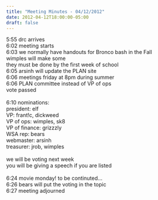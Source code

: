 ```yaml
---
title: "Meeting Minutes - 04/12/2012"
date: 2012-04-12T18:00:00-05:00
draft: false
---
```


5:55 drc arrives<br />
6:02 meeting starts<br />
6:03 we normally have handouts for Bronco bash in the Fall<br />
        wimples will make some<br />
        they must be done by the first week of school<br />
6:05 arsinh will update the PLAN site<br />
6:06 meetings friday at 8pm during summer<br />
6:06 PLAN committee instead of VP of ops<br />
        vote passed<br />
<br />
6:10 nominations:<br />
        president: elf<br />
        VP:                  frant!c, dickweed<br />
        VP of ops:       wimples, sk8<br />
        VP of finance:  grizzzly<br />
        WSA rep:         bears<br />
        webmaster:     arsinh<br />
        treasurer:        jrob, wimples<br />
<br />
we will be voting next week<br />
you will be giving a speech if you are listed<br />
<br />
6:24 movie monday! to be continuted...<br />
6:26 bears will put the voting in the topic<br />
6:27 meeting adjourned